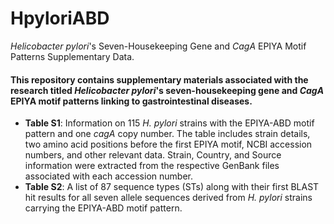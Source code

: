 # HpyloriABD
*Helicobacter pylori*'s Seven-Housekeeping Gene and *CagA* EPIYA Motif Patterns Supplementary Data.

#### This repository contains supplementary materials associated with the research titled *Helicobacter pylori*'s seven-housekeeping gene and *CagA* EPIYA motif patterns linking to gastrointestinal diseases.
- **Table S1**: Information on 115 *H. pylori* strains with the EPIYA-ABD motif pattern and one *cagA* copy number. The table includes strain details, two amino acid positions before the first EPIYA motif, NCBI accession numbers, and other relevant data. Strain, Country, and Source information were extracted from the respective GenBank files associated with each accession number.
- **Table S2**: A list of 87 sequence types (STs) along with their first BLAST hit results for all seven allele sequences derived from *H. pylori* strains carrying the EPIYA-ABD motif pattern.
